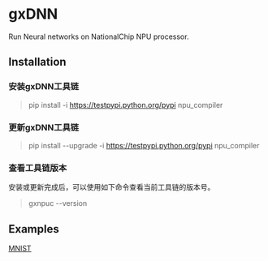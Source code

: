 # gxDNN #

Run Neural networks on NationalChip NPU processor.

## Installation ##

### 安装gxDNN工具链 ###

> pip install -i https://testpypi.python.org/pypi npu_compiler

### 更新gxDNN工具链 ###

> pip install --upgrade -i https://testpypi.python.org/pypi npu_compiler

### 查看工具链版本 ###

安装或更新完成后，可以使用如下命令查看当前工具链的版本号。

> gxnpuc --version

## Examples ##

[MNIST](examples/mnist "MNIST")


